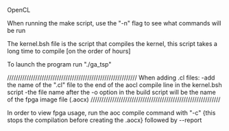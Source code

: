 OpenCL

When running the make script, use the "-n" flag to see what commands will be run

The kernel.bsh file is the script that compiles the kernel, this script takes a long time to compile [on the order of hours]

To launch the program run "./ga_tsp"

////////////////////////////////////////////////////////////
When adding .cl files:
	-add the name of the ".cl" file to the end of the aocl compile line in the kernel.bsh script
	-the file name after the -o option in the build script will be the name of the fpga image file (.aocx)
////////////////////////////////////////////////////////////


In order to view fpga usage, run the aoc compile command with "-c" {this stops the compilation before creating the .aocx} followed by --report



